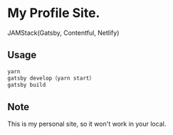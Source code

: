 # My Profile Site.
JAMStack(Gatsby, Contentful, Netlify)

## Usage
```bash
yarn
gatsby develop（yarn start）
gatsby build
```

## Note
This is my personal site, so it won't work in your local.
